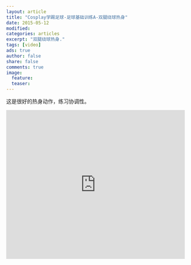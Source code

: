 ```yaml
---
layout: article
title: "Cosplay学踢足球-足球基础训练A-双腿绕球热身"
date: 2015-05-12
modified:
categories: articles
excerpt: "双腿绕球热身."
tags: [video]
ads: true
author: false
share: false
comments: true
image:
  feature:
  teaser:
---
```


这是很好的热身动作，练习协调性。

<iframe src="http://www.tudou.com/programs/view/html5embed.action?type=0&code=NEtfVIF11NA&lcode=&resourceId=585391063_06_05_99" allowtransparency="true" allowfullscreen="true" allowfullscreenInteractive="true" scrolling="no" border="0" frameborder="0" style="width:480px;height:400px;"></iframe>